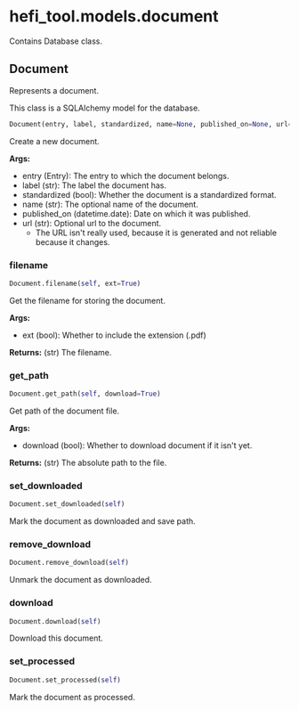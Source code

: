 # hefi_tool.models.document
Contains Database class.
## Document
Represents a document.

This class is a SQLAlchemy model for the database.
```python
Document(entry, label, standardized, name=None, published_on=None, url=None)
```
Create a new document.

**Args:**
- entry (Entry): The entry to which the document belongs.
- label (str): The label the document has.
- standardized (bool): Whether the document is a standardized format.
- name (str): The optional name of the document.
- published_on (datetime.date): Date on which it was published.
- url (str): Optional url to the document.
    - The URL isn't really used, because it is generated and not reliable because it changes.


### filename
```python
Document.filename(self, ext=True)
```
Get the filename for storing the document.

**Args:**
- ext (bool): Whether to include the extension (.pdf)

**Returns:**
    (str) The filename.


### get_path
```python
Document.get_path(self, download=True)
```
Get path of the document file.

**Args:**
- download (bool): Whether to download document if it isn't yet.

**Returns:**
    (str) The absolute path to the file.


### set_downloaded
```python
Document.set_downloaded(self)
```
Mark the document as downloaded and save path.
### remove_download
```python
Document.remove_download(self)
```
Unmark the document as downloaded.
### download
```python
Document.download(self)
```
Download this document.
### set_processed
```python
Document.set_processed(self)
```
Mark the document as processed.
